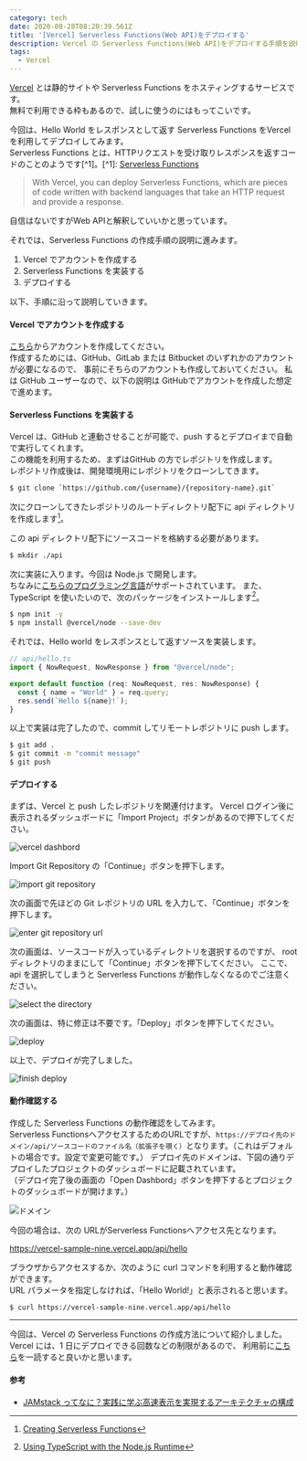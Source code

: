 ```yaml
---
category: tech
date: 2020-08-28T08:20:39.561Z
title: '[Vercel] Serverless Functions(Web API)をデプロイする'
description: Vercel の Serverless Functions(Web API)をデプロイする手順を説明します。
tags:
  - Vercel
---
```

[Vercel](https://vercel.com/) とは静的サイトや Serverless Functions をホスティングするサービスです。  
無料で利用できる枠もあるので、試しに使うのにはもってこいです。

今回は、Hello World をレスポンスとして返す Serverless Functions をVercelを利用してデプロイしてみます。  
Serverless Functions とは、HTTPリクエストを受け取りレスポンスを返すコードのことのようです[^1]。[^1]: [Serverless Functions](https://vercel.com/docs/serverless-functions/introduction)
> With Vercel, you can deploy Serverless Functions, which are pieces of code written with backend languages that take an HTTP request and provide a response.

自信はないですがWeb APIと解釈していいかと思っています。

それでは、Serverless Functions の作成手順の説明に進みます。

1. Vercel でアカウントを作成する
2. Serverless Functions を実装する
3. デプロイする

以下、手順に沿って説明していきます。

#### Vercel でアカウントを作成する

[こちら](https://vercel.com/signup)からアカウントを作成してください。  
作成するためには、GitHub、GitLab または Bitbucket のいずれかのアカウントが必要になるので、
事前にそちらのアカウントも作成しておいてください。
私は GitHub ユーザーなので、以下の説明は GitHubでアカウントを作成した想定で進めます。

#### Serverless Functions を実装する

Vercel は、GitHub と連動させることが可能で、push するとデプロイまで自動で実行してくれます。  
この機能を利用するため、まずはGitHub の方でレポジトリを作成します。  
レポジトリ作成後は、開発環境用にレポジトリをクローンしてきます。

```bash
$ git clone `https://github.com/{username}/{repository-name}.git`
```

次にクローンしてきたレポジトリのルートディレクトリ配下に api ディレクトリを作成します[^2]。
[^2]: [Creating Serverless Functions](https://vercel.com/docs/serverless-functions/introduction#creating-serverless-functions)

この api ディレクトリ配下にソースコードを格納する必要があります。

```bash
$ mkdir ./api
```

次に実装に入ります。今回は Node.js で開発します。  
ちなみに[こちらのプログラミング言語](https://vercel.com/docs/serverless-functions/supported-languages#supported-languages:)がサポートされています。  
また、TypeScript を使いたいので、次のパッケージをインストールします[^3]。

[^3]: [Using TypeScript with the Node.js Runtime](https://vercel.com/docs/runtimes#official-runtimes/node-js/using-typescript-with-the-node-js-runtime)

```bash
$ npm init -y
$ npm install @vercel/node --save-dev
```

それでは、Hello world をレスポンスとして返すソースを実装します。

```javascript
// api/hello.ts
import { NowRequest, NowResponse } from "@vercel/node";

export default function (req: NowRequest, res: NowResponse) {
  const { name = "World" } = req.query;
  res.send(`Hello ${name}!`);
}
```

以上で実装は完了したので、commit してリモートレポジトリに push します。

```bash
$ git add .
$ git commit -m "commit message"
$ git push
```

#### デプロイする

まずは、Vercel と push したレポジトリを関連付けます。
Vercel ログイン後に表示されるダッシュボードに「Import Project」ボタンがあるので押下してください。

![vercel dashbord](/media/vercel-dashbord.png)

Import Git Repository の「Continue」ボタンを押下します。

![import git repository](/media/vercel-import-git-repo.png)

次の画面で先ほどの Git レポジトリの URL を入力して、「Continue」ボタンを押下します。

![enter git repository url](/media/vercel-enter-git-repo-url.png)

次の画面は、ソースコードが入っているディレクトリを選択するのですが、
root ディレクトリのままにして「Continue」ボタンを押下してください。
ここで、api を選択してしまうと Serverless Functions が動作しなくなるのでご注意ください。

![select the directory](/media/vercel-select-directory.png)

次の画面は、特に修正は不要です。「Deploy」ボタンを押下してください。

![deploy](/media/vercel-deploy.png)

以上で、デプロイが完了しました。

![finish deploy](/media/vercel-finish-deploy.png)

#### 動作確認する

作成した Serverless Functions の動作確認をしてみます。  
Serverless FunctionsへアクセスするためのURLですが、`https://デプロイ先のドメイン/api/ソースコードのファイル名（拡張子を覗く）`となります。（これはデフォルトの場合です。設定で変更可能です。）
デプロイ先のドメインは、下図の通りデプロイしたプロジェクトのダッシュボードに記載されています。  
（デプロイ完了後の画面の「Open Dashbord」ボタンを押下するとプロジェクトのダッシュボードが開けます。）  

![ドメイン](/media/vercel-project-dashbord.png)
  
今回の場合は、次の URLがServerless Functionsへアクセス先となります。

https://vercel-sample-nine.vercel.app/api/hello

ブラウザからアクセスするか、次のように curl コマンドを利用すると動作確認ができます。  
URL パラメータを指定しなければ、「Hello World!」と表示されると思います。

```bash
$ curl https://vercel-sample-nine.vercel.app/api/hello
```

---

今回は、Vercel の Serverless Functions の作成方法について紹介しました。  
Vercel には、1 日にデプロイできる回数などの制限があるので、
利用前に[こちら](https://vercel.com/docs/platform/limits)を一読すると良いかと思います。

#### 参考

- [JAMstack ってなに？実践に学ぶ高速表示を実現するアーキテクチャの構成](https://employment.en-japan.com/engineerhub/entry/2019/12/10/103000)
